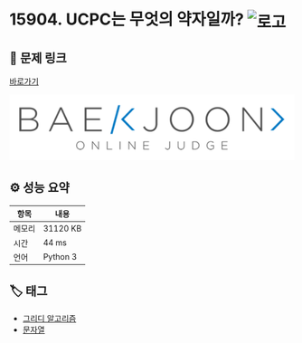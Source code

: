 # 15904. UCPC는 무엇의 약자일까? <img src="https://d2gd6pc034wcta.cloudfront.net/tier/6.svg" alt="로고" height="32" style="vertical-align: middle;" />

## 🔗 문제 링크

[바로가기](https://www.acmicpc.net/problem/15904)

![백준 로고](../../images/boj.png)

## ⚙️ 성능 요약

| 항목   | 내용     |
| ------ | -------- |
| 메모리 | 31120 KB |
| 시간   | 44 ms    |
| 언어   | Python 3 |

## 🏷️ 태그

- [그리디 알고리즘](https://www.acmicpc.net/problemset?sort=ac_desc&algo=33)
- [문자열](https://www.acmicpc.net/problemset?sort=ac_desc&algo=158)
